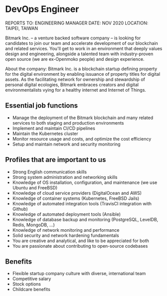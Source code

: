 # DevOps Engineer

REPORTS TO: ENGINEERING MANAGER
DATE: NOV 2020 
LOCATION: TAIPEI, TAIWAN

Bitmark Inc. – a venture backed software company – is looking for candidates to join our team and accelerate development of our blockchain and related services. You'll get to work in an environment that deeply values design and engineering, alongside a talented team with industry-proven open source (we are ex-Openmoko people) and design experience.

About the company: Bitmark Inc. is a blockchain startup defining property for the digital environment by enabling issuance of property titles for digital assets. As the facilitating network for ownership and stewardship of personal digital ecologies, Bitmark embraces creators and digital environmentalists vying for a healthy internet and Internet of Things.

## Essential job functions

- Manage the deployment of the Bitmark blockchain and many related services to both staging and production environments
- Implement and maintain CI/CD pipelines
- Maintain the Kubernetes cluster
- Monitor resource usage and costs, and optimize the cost efficiency
- Setup and maintain network and security monitoring

## Profiles that are important to us

- Strong English communication skills
- Strong system administration and networking skills
- Knowledge of OS installation, configuration, and maintenance (we use Ubuntu and FreeBSD)
- Knowledge of cloud service providers (DigitalOcean and AWS)
- Knowledge of container systems (Kubernetes, FreeBSD Jails)
- Knowledge of automated integration tools (TravisCI integration with Github)
- Knowledge of automated deployment tools (Ansible)
- Knowledge of database backup and monitoring (PostgreSQL, LevelDB, Redis, MongoDB, …)
- Knowledge of network monitoring and performance
- Solid security and network hardening fundamentals
- You are creative and analytical, and like to be appreciated for both
- You are passionate about contributing to open-source codebases

## Benefits

- Flexible startup company culture with diverse, international team
- Competitive salary
- Stock options
- Childcare benefits

